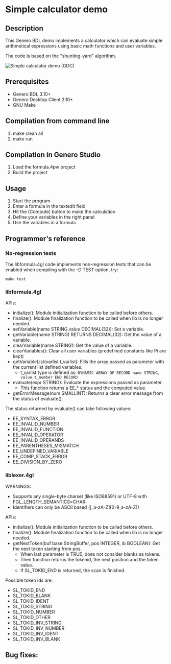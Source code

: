 # Simple calculator demo

## Description

This Genero BDL demo implements a calculator which can evaluate simple
arithmetical expressions using basic math functions and user variables.

The code is based on the "shunting-yard" algorithm.

![Simple calculator demo (GDC)](https://github.com/FourjsGenero/ex_formula/raw/master/docs/formula-screen-001.png)

## Prerequisites

* Genero BDL 3.10+
* Genero Desktop Client 3.10+
* GNU Make

## Compilation from command line

1. make clean all
2. make run

## Compilation in Genero Studio

1. Load the formula.4pw project
2. Build the project

## Usage

1. Start the program
2. Enter a formula in the textedit field
3. Hit the [Compute] button to make the calculation
4. Define your variables in the right panel
5. Use the variables in a formula

## Programmer's reference

### No-regression tests

The libformula.4gl code implements non-regression tests that can be
enabled when compiling with the -D TEST option, try:

``
make test
``

### libformula.4gl

APIs:

* initialize(): Module initialization function to be called before others.
* finalize(): Module finalization function to be called when lib is no longer needed.
* setVariable(name STRING,value DECIMAL(32)): Set a variable.
* getVariable(name STRING) RETURNS DECIMAL(32): Get the value of a variable.
* clearVariable(name STRING): Get the value of a variable.
* clearVariables(): Clear all user variables (predefined constants like Pi are kept)
* getVariableList(varlist t_varlist): Fills the array passed as parameter with the current list defined variables.
  - t_varlist type is defined as:
    ``
     DYNAMIC ARRAY OF RECORD
               name STRING,
               value t_number
        END RECORD
    ``
* evaluate(expr STRING): Evaluate the expressions passed as parameter.
  - This function returns a EE_* status and the computed value.
* getErrorMessage(num SMALLINT): Returns a clear error message from the status of evaluate().

The status returned by evaluate() can take following values:
- EE_SYNTAX_ERROR
- EE_INVALID_NUMBER
- EE_INVALID_FUNCTION
- EE_INVALID_OPERATOR
- EE_INVALID_OPERANDS
- EE_PARENTHESES_MISMATCH
- EE_UNDEFINED_VARIABLE
- EE_COMP_STACK_ERROR
- EE_DIVISION_BY_ZERO


### liblexer.4gl

WARNINGS:
* Supports any single-byte charset (like ISO88591) or UTF-8 with FGL_LENGTH_SEMANTICS=CHAR
* Identifiers can only be ASCII based ([_a-zA-Z][0-9_a-zA-Z])

APIs:

* initialize(): Module initialization function to be called before others.
* finalize(): Module finalization function to be called when lib is no longer needed.
* getNextToken(buf base.StringBuffer, pos INTEGER, ib BOOLEAN): Get the next token starting from pos.
  - When last parameter is TRUE, does not consider blanks as tokens.
  - Then function returns the tokenid, the next position and the token value.
  - If SL_TOKID_END is returned, the scan is finished.

Possible token ids are:

- SL_TOKID_END
- SL_TOKID_BLANK
- SL_TOKID_IDENT
- SL_TOKID_STRING
- SL_TOKID_NUMBER
- SL_TOKID_OTHER
- SL_TOKID_INV_STRING
- SL_TOKID_INV_NUMBER
- SL_TOKID_INV_IDENT
- SL_TOKID_INV_BLANK


## Bug fixes:

